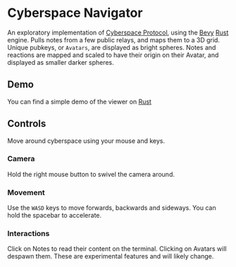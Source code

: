 # Cyberspace Navigator

An exploratory implementation of [Cyberspace Protocol](https://github.com/arkin0x/cyberspace), 
using the [Bevy](https://bevyengine.org/) [Rust](https://www.rust-lang.org/) engine.
Pulls notes from a few public relays, and maps them to a 3D grid. Unique pubkeys, or `Avatars`,
are displayed as bright spheres. Notes and reactions are mapped and scaled to have their origin on their Avatar, and 
displayed as smaller darker spheres.

## Demo

You can find a simple demo of the viewer on [Rust](https://www.rust-lang.org/)

## Controls

Move around cyberspace using your mouse and keys.

### Camera

Hold the right mouse button to swivel the camera around.

### Movement

Use the `WASD` keys to move forwards, backwards and sideways. You can hold the spacebar to accelerate.

### Interactions

Click on Notes to read their content on the terminal. Clicking on Avatars will despawn them.
These are experimental features and will likely change.


